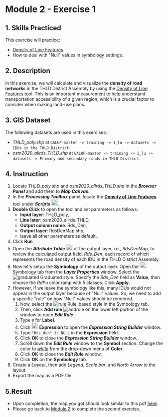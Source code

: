 # Module 2 - Exercise 1

## 1. Skills Practiced

This exercise will practice:

- [Density of Line Features](https://github.com/SERVIR-WA/GALUP/blob/master/training/1_lu/modules/module2.md#21-density-of-line-features).
- How to deal with "Null" values in symbology settings.

## 2. Description

In this exercise, we will calculate and visualize the
**density of road networks**
in the THLD District Assembly by using the
[Density of Line Features](https://github.com/SERVIR-WA/GALUP/blob/master/training/1_lu/modules/module2.md#21-density-of-line-features)
tool.
This is an important measurement to help understand transportation
accessibility of a given region, which is a crucial factor to consider when
making land-use plans.

## 3. GIS Dataset

The following datasets are used in this exercises:

- _THLD\_poly.shp_ at
  `GALUP-master -> training -> 1_lu -> datasets -> IDUs in the THLD District`.
- _osm2020\_allrds\_THLD.shp_ at
  `GALUP-master -> training -> 1_lu -> datasets -> Primary and secondary roads in THLD District`.

## 4. Instruction

1. Locate _THLD\_poly.shp_ and _osm2020\_allrds\_THLD.shp_ in the
   **_Browser Panel_** and add them to **_Map Canvas_**.
2. In the **_Processing Toolbox_** panel, locate the
   **<ins>Density of Line Features</ins>** tool under **_Scripts_**
   <img src="../../../img/gui/icon/processingScript.svg" alt= "scripts" width="20">.
3. **Double Click** to open the tool and set parameters as follows:
   - **Input layer**: THLD_poly,
   - **Line later**: osm2020_allrds_THLD,
   - **Output column name**: Rds_Den,
   - **Output layer**: RdsDenMap.shp,
   - leave all other parameters as default.
4. Click **Run**.
5. Open the **_Attribute Table_**
   <img src="../../../img/gui/icon/attributes.svg" alt= "AttrTbl" width="20">
   of the output layer, i.e., _RdsDenMap_, to review the calculated output
   field, _Rds\_Den_, each record of which represents the road density of each
   IDU in the THLD District Assembly.
6. Now let's setup the **Symbology** of the output layer.
   Open the
   <img src="../../../img/gui/icon/symbology.svg" alt= "AttrTbl" width="20">
   Symbology tab from the **_Layer Properties_** window.
   Select the ![graduated](../../../img/gui/icon/rendererGraduatedSymbol.svg)
   Graduated style.
   Specify the _Rds\_Den_ field as **Value**, then choose the _RdPu_ color ramp
   with 5 classes. Click **Apply**.
7. However, if we leave the symbology like this, many IDUs would not appear in
   the output layer because of "Null" values.
   So, we need to add a specific "rule" on how "Null" values should be
   rendered.
   <ol type="1">
      <li>
      Now, select the
      <img src="../../../img/gui/icon/rendererRuleBasedSymbol.svg" alt="rule">
      Rule_based style in the Symbology tab.
      </li>
      <li>
      Then, click <b>Add rule</b>
      <img src="../../../img/gui/icon/symbologyAdd.svg" alt="addrule"> on the
      lower left portion of the window to open <b><i>Edit Rule</i></b>.
      </li>
      <li>
      Type <code>0</code> for <b>Label</b>.
      </li>
      <li>
      Click
      <img src="../../../img/gui/icon/mIconExpression.svg" alt= "exp" width="20">
      <b>Expression</b> to open the <b><i>Expression String Builder</i></b>
      window.
      </li>
      <li>
      Type <code>"Rds_den" is NULL</code> in the <b>Expression</b> field.
      </li>
      <li>
      Click <b>OK</b> to close the <b><i>Expression String Builder</i></b>
      window.
      </li>
      <li>
      Scroll down the <b><i>Edit Rule</i></b> window to the <b>Symbol</b>
      section.
      Change the color to <ins><i>white</i></ins> from the drop-down menu of
      <b>Color</b>.
      </li>
      <li>
      Click <b>OK</b> to close the <b><i>Edit Rule</i></b> window.
      </li>
      <li>
      Click <b>OK</b> on the <b>Symbology</b> tab.
      </li>
   </ol>
8. Create a _Layout_, then add _Legend_, _Scale bar_, and _North Arrow_ to the
   layout.
9. Export the map as a PDF file.

## 5.Result

- Upon completion, the map you got should look similar to this pdf
  [here](../pdf_maps/M2E1_RdsDenMap.pdf).
- Please go back to
  [Module 2](https://github.com/SERVIR-WA/GALUP/blob/master/training/1_lu/modules/module2.md#7-exercises-and-post-training-survey) to complete the second exercise.
